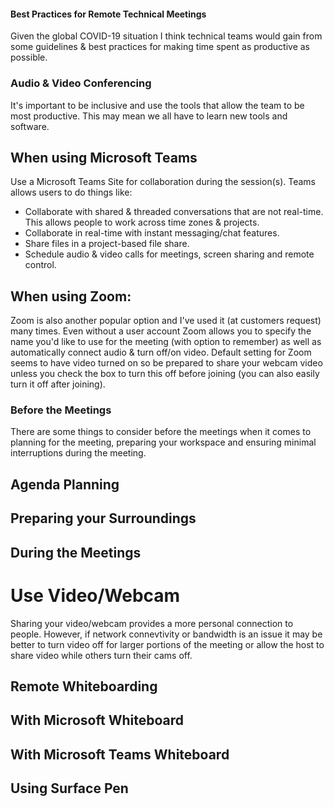 #### Best Practices for Remote Technical Meetings 
Given the global COVID-19 situation I think technical teams would gain from some guidelines & best practices for making time spent as productive as possible.


### Audio & Video Conferencing
It's important to be inclusive and use the tools that allow the team to be most productive. This may mean we all have to learn new tools and software.

## When using Microsoft Teams
Use a Microsoft Teams Site for collaboration during the session(s). Teams allows users to do things like:
  - Collaborate with shared & threaded conversations that are not real-time. This allows people to work across time zones & projects.
  - Collaborate in real-time with instant messaging/chat features.
  - Share files in a project-based file share.
  - Schedule audio & video calls for meetings, screen sharing and remote control.


## When using Zoom:
Zoom is also another popular option and I've used it (at customers request) many times. Even without a user account Zoom allows you to specify the name you'd like to use for the meeting (with option to remember) as well as automatically connect audio & turn off/on video. Default setting for Zoom seems to have video turned on so be prepared to share your webcam video unless you check the box to turn this off before joining (you can also easily turn it off after joining).

### Before the Meetings
There are some things to consider before the meetings when it comes to planning for the meeting, preparing your workspace and ensuring minimal interruptions during the meeting.

## Agenda Planning


## Preparing your Surroundings


## During the Meetings

# Use Video/Webcam
Sharing your video/webcam provides a more personal connection to people. However, if network connevtivity or bandwidth is an issue it may be better to turn video off for larger portions of the meeting or allow the host to share video while others turn their cams off.

## Remote Whiteboarding

## With Microsoft Whiteboard 

## With Microsoft Teams Whiteboard

## Using Surface Pen


